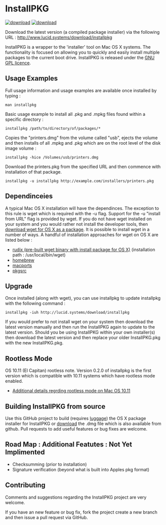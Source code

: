 #  InstallPKG  #

[![download](http://lucid.systems/images/multi/download.png)](http://www.lucid.systems/download/installpkg) [![download](http://lucid.systems/images/multi/apple_package.png)](http://www.lucid.systems/download/installpkg)

Download the latest version (a compiled package installer) via the following URL : 
http://www.lucid.systems/download/installpkg

InstallPKG is a wrapper to the 'installer' tool on Mac OS X systems. The functionality is focused on allowing you to quickly and easily install multiple packages to the current boot drive.  InstallPKG is released under the [GNU GPL licence][8].


Usage Examples
--------------
Full usage information and usage examples are available once installed by typing : 

    man installpkg

Basic usage example to install all .pkg and .mpkg files found within a specific directory :

    installpkg /path/to/directory/of/packages/*

Copies the "printers.dmg" from the volume called "usb", ejects the volume and then installs of all .mpkg and .pkg which are on the root level of the disk image volume :

    installpkg -hice /Volumes/usb/printers.dmg

Download the printers.pkg from the specified URL and then commence with installation of that package.

    installpkg -u installpkg http://example.com/installers/printers.pkg

Dependinceies
-------------
A typical Mac OS X installation will have the dependinces. The exception to this rule is wget which is required with the -u flag. Support for the -u "install from URL" flag is provided by wget. If you do not have wget installed on your system and you would rather not install the developer tools, then [download wget for OS X as a package][3]. It is possible to install wget in a number of ways. A handful of installation approaches for wget on OS X are listed below :
 * [rudix (pre-built wget binary with install package for OS X)][3] (installation path : /usr/local/bin/wget)
 * [homebrew][2]
 * [macports][1]
 * [pkgsrc][7]

Upgrade
---------
Once installed (along with wget), you can use installpkg to update installpkg with the following command : 

    installpkg -iuh http://lucid.systems/download/installpkg

If you would prefer to not install wget on your system then download the latest version manually and then run the InstallPKG again to update to the latest version.
Should you be using InstallPKG within your own installer(s) then download the latest version and then replace your older InstallPKG.pkg with the new InstallPKG.pkg.

Rootless Mode 
-------------------
OS 10.11 (El Capitan) rootless note. Version 0.2.0 of installpkg is the first version which is compatible with 10.11 systems which have rootless mode enabled. 
  * [Additional details regrding rootless mode on Mac OS 10.11][6]


Building InstallPKG from source
-----------------------------------
Use this GitHub project to build (requires [luggage][4]) the OS X package installer for InstallPKG or [download][5] the .dmg file which is also available from github. Pull requests to add useful features or bug fixes are welcome.


Road Map : Additional Featutes : Not Yet Implimented
-----------------------------------------------------
  - Checksumming (prior to installation)
  - Signature verification (beyond what is built into Apples pkg format)

Contributing
------------
Comments and suggestions regarding the InstallPKG project are very welcome. 

If you have an new feature or bug fix, fork the project create a new branch and then issue a pull request via GitHub.


  [1]: https://www.macports.org
  [2]: http://brew.sh
  [3]: http://rudix.org/packages/wget.html
  [4]: https://github.com/unixorn/luggage
  [5]: http://www.lucid.systems/download/installpkg
  [6]: https://georgegarside.com/blog/osx/package-incompatible-installer/
  [7]: https://pkgsrc.joyent.com/install-on-osx/
  [8]: https://www.gnu.org/copyleft/gpl-3.0.html
  
  
